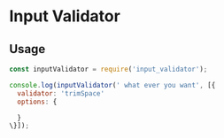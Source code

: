 # Input Validator

## Usage

```javascript sample.js
const inputValidator = require('input_validator');

console.log(inputValidator(' what ever you want', [{
  validator: 'trimSpace'
  options: {

  }
\}]);
```
